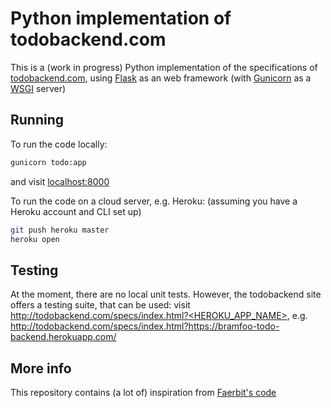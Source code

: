 # Python implementation of todobackend.com
This is a (work in progress) Python implementation of the specifications of [todobackend.com](http://todobackend.com/), using [Flask](http://flask.pocoo.org/) as an web framework (with [Gunicorn](http://gunicorn.org/) as a [WSGI](https://en.wikipedia.org/wiki/Web_Server_Gateway_Interface) server)

## Running
To run the code locally:
```bash
gunicorn todo:app
```
and visit [localhost:8000](http://localhost:8000/)

To run the code on a cloud server, e.g. Heroku:
(assuming you have a Heroku account and CLI set up)

```bash
git push heroku master
heroku open
```
## Testing
At the moment, there are no local unit tests. However, the todobackend site offers a testing suite, that can be used: visit http://todobackend.com/specs/index.html?<HEROKU_APP_NAME>, e.g. http://todobackend.com/specs/index.html?https://bramfoo-todo-backend.herokuapp.com/

## More info
This repository contains (a lot of) inspiration from [Faerbit's code](https://github.com/Faerbit/todo-backend-flask)

